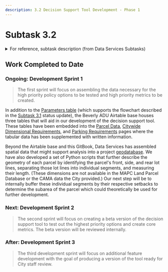 ```yaml
---
description: 3.2 Decision Support Tool Development - Phase 1
---
```


# Subtask 3.2

<details>

<summary>For reference, subtask description (from Data Services Subtasks)</summary>

Using the software development roadmap, MAPC staff will conduct three development ‘sprints’ designed to create a draft product for City review. &#x20;

* The first sprint will focus on **assembling the data necessary for the high priority policy options** to be tested and high priority metrics to be created.&#x20;
* The second sprint will focus on creating a **beta version of the decision support tool to test out the highest priority options and create core metrics.** The beta version will be reviewed internally.&#x20;
* The third development sprint will focus on **additional feature development with the goal of producing a version of the tool ready for City staff review.**&#x20;

While the specific technology “stack” to be used is still TBD, it is likely that the development will use Esri ArcMap or ArcPro and Python.  <mark style="background-color:green;">**All development will be documented and version-controlled using GitHub so that the project will eventually be able to accept contributions from other users and software developers.**</mark> &#x20;

</details>

## Work Completed to Date

### Ongoing: Development Sprint 1&#x20;

> The first sprint will focus on assembling the data necessary for the high priority policy options to be tested and high priority metrics to be created.

In addition to the [Parameters table](../parameters/parameters-table.md) (which supports the flowchart described in the [Subtask 3.1](subtask-3.1.md) status update), the Beverly ADU Airtable base houses three tables that will aid in our development of the decision support tool. These tables have been embedded into the [Parcel Data](../parcel-characteristics/parcel-data.md), [Citywide Dimensional Requirements](../assumptions-and-policy/citywide-dimensional-requirements.md), and [Parking Requirements](../assumptions-and-policy/parking-requirements/) pages where the tabular data has been supplemented with written information.

Beyond the Airtable base and this GitBook, Data Services has assembled spatial data that might support analysis into a project [geodatabase](../parcel-characteristics/other-spatial-data.md). We have also developed a set of Python scripts that further describe the geometry of each parcel by identifying the parcel's front, side, and rear lot lines, separating those lot lines into individual segments, and measuring their length. (These dimensions are not available in the MAPC Land Parcel Database or the CAMA data the City provided.) Our next step will be to internally buffer these individual segments by their respective setbacks to determine the subarea of the parcel which could theoretically be used for further development.

### Next: Development Sprint 2&#x20;

> The second sprint will focus on creating a beta version of the decision support tool to test out the highest priority options and create core metrics. The beta version will be reviewed internally.

### After: Development Sprint 3

> The third development sprint will focus on additional feature development with the goal of producing a version of the tool ready for City staff review.

